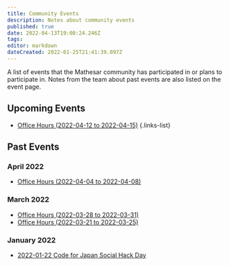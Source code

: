 ```yaml
---
title: Community Events
description: Notes about community events
published: true
date: 2022-04-13T19:00:24.246Z
tags: 
editor: markdown
dateCreated: 2022-01-25T21:41:39.097Z
---
```


A list of events that the Mathesar community has participated in or plans to participate in. Notes from the team about past events are also listed on the event page.

## Upcoming Events
- [Office Hours (2022-04-12 to 2022-04-15)](/en/community/events/2022-04-12-to-2022-04-15)
{.links-list}

## Past Events
### April 2022
- [Office Hours (2022-04-04 to 2022-04-08)](/en/community/events/2022-04-04-to-2022-04-08)

### March 2022
- [Office Hours (2022-03-28 to 2022-03-31)](/en/community/events/2022-03-28-to-2022-03-31)
- [Office Hours (2022-03-21 to 2022-03-25)](/en/community/events/2022-03-21-to-2022-03-25)

### January 2022
- [2022-01-22 Code for Japan Social Hack Day](/en/community/events/2022-01-22)



